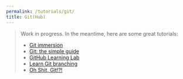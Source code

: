 ```yaml
---
permalink: /tutorials/git/
title: Git(Hub)
---
```


> Work in progress. In the meantime, here are some great tutorials:
> 
> - [Git immersion](https://gitimmersion.com/index.html)
> - [Git: the simple guide](https://up1.github.io/git-guide/index.html)
> - [GitHub Learning Lab](https://lab.github.com/)
> - [Learn Git branching](https://learngitbranching.js.org/)
> - [Oh Shit, Git!?!](https://ohshitgit.com/)
